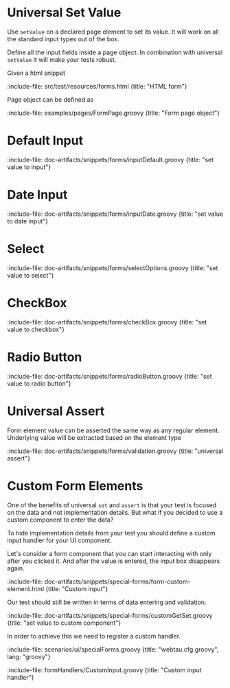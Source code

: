 # Universal Set Value

Use `setValue` on a declared page element to set its value.
It will work on all the standard input types out of the box. 
 
Define all the input fields inside a page object. In combination with universal `setValue` it will make your tests robust. 

Given a html snippet 

:include-file: src/test/resources/forms.html {title: "HTML form"}

Page object can be defined as 

:include-file: examples/pages/FormPage.groovy {title: "Form page object"}

# Default Input

:include-file: doc-artifacts/snippets/forms/inputDefault.groovy {title: "set value to input"}


# Date Input

:include-file: doc-artifacts/snippets/forms/inputDate.groovy {title: "set value to date input"}


# Select

:include-file: doc-artifacts/snippets/forms/selectOptions.groovy {title: "set value to select"}
 
# CheckBox

:include-file: doc-artifacts/snippets/forms/checkBox.groovy {title: "set value to checkbox"}
 
# Radio Button

:include-file: doc-artifacts/snippets/forms/radioButton.groovy {title: "set value to radio button"}

# Universal Assert

Form element value can be asserted the same way as any regular element. 
Underlying value will be extracted based on the element type

:include-file: doc-artifacts/snippets/forms/validation.groovy {title: "universal assert"}

# Custom Form Elements

One of the benefits of universal `set` and `assert` is that your test is focused on the data and not implementation details.
But what if you decided to use a custom component to enter the data? 

To hide implementation details from your test you should define a custom input handler for your UI component.

Let's consider a form component that you can start interacting with only after you clicked it. And after the value
is entered, the input box disappears again.

:include-file: doc-artifacts/snippets/special-forms/form-custom-element.html {title: "Custom input"}

Our test should still be written in terms of data entering and validation.

:include-file: doc-artifacts/snippets/special-forms/customGetSet.groovy {title: "set value to custom component"}

In order to achieve this we need to register a custom handler.  

:include-file: scenarios/ui/specialForms.groovy {title: "webtau.cfg.groovy", lang: "groovy"}

:include-file: formHandlers/CustomInput.groovy {title: "Custom input handler"}



